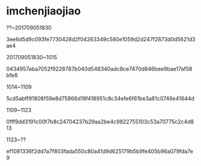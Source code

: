 # imchenjiaojiao

??~201709051830

3ee6d5d9c093fe7730428d2f04263349c580e1059d2d247f2873d0d5621d3ae4

201709051830~1015

0434957aba7052f9228787b040d548340adc8ce7470d846bee9bae17af58bfe8

1014~1109

5cd5abff91808f59e8d75866d18f418951c8c34efe6f81be3a81c0746e41644d

1109~1123

0fff9dd3191c00f7b8c24704237b29aa2be4c9822755103c53a70775c2c4d813

1123~??

ef1081336f2dd7a7f803fada550c80a41d9d625179b5b9fe405b96a079fda7e9
